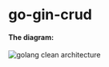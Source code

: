 # go-gin-crud

#### The diagram:

![golang clean architecture](https://github.com/bxcodec/go-clean-arch/raw/master/clean-arch.png)
